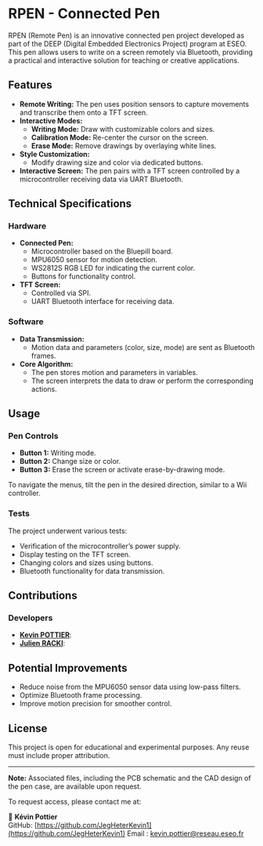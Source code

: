 # RPEN - Connected Pen

RPEN (Remote Pen) is an innovative connected pen project developed as part of the DEEP (Digital Embedded Electronics Project) program at ESEO. This pen allows users to write on a screen remotely via Bluetooth, providing a practical and interactive solution for teaching or creative applications.

## Features

- **Remote Writing:** The pen uses position sensors to capture movements and transcribe them onto a TFT screen.
- **Interactive Modes:**
  - **Writing Mode:** Draw with customizable colors and sizes.
  - **Calibration Mode:** Re-center the cursor on the screen.
  - **Erase Mode:** Remove drawings by overlaying white lines.
- **Style Customization:**
  - Modify drawing size and color via dedicated buttons.
- **Interactive Screen:** The pen pairs with a TFT screen controlled by a microcontroller receiving data via UART Bluetooth.

## Technical Specifications

### Hardware
- **Connected Pen:**
  - Microcontroller based on the Bluepill board.
  - MPU6050 sensor for motion detection.
  - WS2812S RGB LED for indicating the current color.
  - Buttons for functionality control.
- **TFT Screen:**
  - Controlled via SPI.
  - UART Bluetooth interface for receiving data.

### Software
- **Data Transmission:**
  - Motion data and parameters (color, size, mode) are sent as Bluetooth frames.
- **Core Algorithm:**
  - The pen stores motion and parameters in variables.
  - The screen interprets the data to draw or perform the corresponding actions.

## Usage

### Pen Controls
- **Button 1:** Writing mode.
- **Button 2:** Change size or color.
- **Button 3:** Erase the screen or activate erase-by-drawing mode.

To navigate the menus, tilt the pen in the desired direction, similar to a Wii controller.

### Tests
The project underwent various tests:
- Verification of the microcontroller’s power supply.
- Display testing on the TFT screen.
- Changing colors and sizes using buttons.
- Bluetooth functionality for data transmission.

## Contributions

### Developers
- **[Kevin POTTIER](https://github.com/JegHeterKevin1)**:
- **[Julien RACKI](https://github.com/juickar)**:

## Potential Improvements
- Reduce noise from the MPU6050 sensor data using low-pass filters.
- Optimize Bluetooth frame processing.
- Improve motion precision for smoother control.

## License

This project is open for educational and experimental purposes. Any reuse must include proper attribution.

---

**Note:** Associated files, including the PCB schematic and the CAD design of the pen case, are available upon request.

To request access, please contact me at:  

📧 **Kévin Pottier**    
GitHub: [https://github.com/JegHeterKevin1](https://github.com/JegHeterKevin1)
Email : kevin.pottier@reseau.eseo.fr
